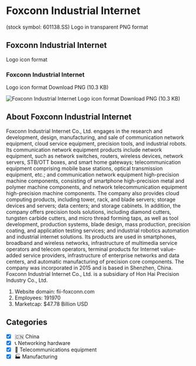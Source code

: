 # Foxconn Industrial Internet
 (stock symbol: 601138.SS) Logo in transparent PNG format

## Foxconn Industrial Internet
 Logo icon format

### Foxconn Industrial Internet
 Logo icon format Download PNG (10.3 KB)

![Foxconn Industrial Internet
 Logo icon format Download PNG (10.3 KB)](/img/orig/601138.SS-5722de39.png)

## About Foxconn Industrial Internet


Foxconn Industrial Internet Co., Ltd. engages in the research and development, design, manufacturing, and sale of communication network equipment, cloud service equipment, precision tools, and industrial robots. Its communication network equipment products include network equipment, such as network switches, routers, wireless devices, network servers, STB/OTT boxes, and smart home gateways; telecommunication equipment comprising mobile base stations, optical transmission equipment, etc.; and communication network equipment high-precision machine components, consisting of smartphone high-precision metal and polymer machine components, and network telecommunication equipment high-precision machine components. The company also provides cloud computing products, including tower, rack, and blade servers; storage devices and servers; data centers; and storage cabinets. In addition, the company offers precision tools solutions, including diamond cutters, tungsten carbide cutters, and micro thread forming taps, as well as tool development, production systems, blade design, mass production, precision coating, and application testing services; and industrial robotics automation and industrial internet solutions. Its products are used in smartphones, broadband and wireless networks, infrastructure of multimedia service operators and telecom operators, terminal products for Internet value-added service providers, infrastructure of enterprise networks and data centers, and automatic manufacturing of precision core components. The company was incorporated in 2015 and is based in Shenzhen, China. Foxconn Industrial Internet Co., Ltd. is a subsidiary of Hon Hai Precision Industry Co., Ltd.

1. Website domain: fii-foxconn.com
2. Employees: 191970
3. Marketcap: $47.78 Billion USD


## Categories
- [x] 🇨🇳 China
- [x] 📞 Networking hardware
- [x] 📡 Telecommunications equipment
- [x] 🏭 Manufacturing
